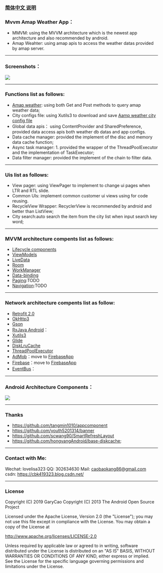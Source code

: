 ### [简体中文 说明](https://github.com/caobaokang419/WeatherApp/blob/master/README_cn.md)


### Mvvm Amap Weather App：
- MMVM: using the MVVM architecture which is the newest app architecture and also recommended by android.
- Amap Weahter: using amap apis to access the weather datas provided by amap server.

-------
### Screenshots：
![](https://github.com/caobaokang419/WeatherApp/blob/master/screenshots/city_weather_screenshot.jpg)


-------
### Functions list as follows: 
- [Amap weather](https://lbs.amap.com/api/webservice/guide/api/weatherinfo/): using both Get and Post methods to query amap weather data;
- City configs file: using Xutils3 to download and save [Aamp weather city config file](http://a.amap.com/lbs/static/file/AMap_adcode_citycode.xlsx.zip)
- Global data apis： using ContentProvider and SharedPreference, provided data access apis both weather db datas and app configs.
- Data cache manager: provided the implement of the disc and memory data cache function;
- Async task manager: 1. provided the wrapper of the ThreadPoolExecutor and the implementation of TaskExecutor;
- Data filter manager: provided the implement of the chain to filter data. 


-------
### Uis list as follows: 
- View pager: using ViewPager to implement to change ui pages when LTR and RTL slide.
- Common UIs: implement common customer ui views using for code reusing.
- RecycleView Wrapper: RecyclerView is recommended by android  and better than ListView;
- City search:auto search the item from the city list when input search key word;

-------
### MVVM architecture compents list as follows: 
- [Lifecycle components](https://developer.android.google.cn/topic/libraries/architecture/lifecycle)
- [ViewModels](https://developer.android.google.cn/topic/libraries/architecture/viewmodel)
- [LiveData](https://developer.android.google.cn/topic/libraries/architecture/livedata) 
- [Room](https://developer.android.google.cn/topic/libraries/architecture/room)
- [WorkManager](https://developer.android.google.cn/topic/libraries/architecture/workmanager/) 
- [Data-binding](https://developer.android.google.cn/topic/libraries/data-binding//) 
- [Paging](https://developer.android.google.cn/topic/libraries/architecture/paging/):TODO
- [Navigation](https://developer.android.google.cn/topic/libraries/architecture/navigation/):TODO

-------
### Network architecture compents list as follow:
- [Retrofit 2.0](https://blog.csdn.net/carson_ho/article/details/73732076)
- [OkHttp3](https://blog.csdn.net/xx326664162/article/details/77714126)
- [Gson](https://baijiahao.baidu.com/s?id=1607221675455152057&wfr=spider&for=pc)
- [RxJava Android](https://gank.io/post/560e15be2dca930e00da1083)：
- [Xutils3](https://github.com/wyouflf/xUtils3)
- [Glide](https://www.jianshu.com/p/7ce7b02988a4)
- [DiskLruCache](https://github.com/JakeWharton/DiskLruCache)
- [ThreadPoolExecutor](https://www.jianshu.com/p/4d4634c92253)
- [AdMob](https://developers.google.com/admob/android/quick-start?hl=zh-CN#import_the_mobile_ads_sdk)：move to [FirebaseApp](https://github.com/caobaokang419/FirebaseApp)
- [Firebase](https://developers.google.com/firebase/docs/android/setup?hl=zh-CN)：move to [FirebaseApp](https://github.com/caobaokang419/FirebaseApp)
- [EventBus](https://www.jianshu.com/p/7ce7b02988a4)：


-------
### Android Architecture Components：
![](https://developer.android.google.cn/topic/libraries/architecture/images/final-architecture.png)


-------
### Thanks
- https://github.com/tangmin1010/appcomponent
- https://github.com/youth5201314/banner
- https://github.com/scwang90/SmartRefreshLayout
- https://github.com/hongyangAndroid/base-diskcache;

-------
### Contact with Me:
Wechat: lovelisa323 
QQ: 302634630
Mail: caobaokang86@gmail.com 
csdn: https://cbk419323.blog.csdn.net/


-------
### License
Copyright (C) 2019 GaryCao
Copyright (C) 2013 The Android Open Source Project

Licensed under the Apache License, Version 2.0 (the "License");
you may not use this file except in compliance with the License.
You may obtain a copy of the License at

   http://www.apache.org/licenses/LICENSE-2.0

Unless required by applicable law or agreed to in writing, software
distributed under the License is distributed on an "AS IS" BASIS,
WITHOUT WARRANTIES OR CONDITIONS OF ANY KIND, either express or implied.
See the License for the specific language governing permissions and
limitations under the License.
